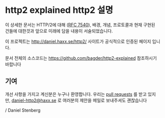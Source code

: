 http2 explained
http2 설명
===============

이 상세한 문서는 HTTP/2에 대해 ([RFC
7540](https://httpwg.github.io/specs/rfc7540.html)), 배경, 개념,
프로토콜과 현재 구현된 건들에 대한것과 앞으로 미래에 담을 내용이 서술되었습니다.

이 프로젝트는 http://daniel.haxx.se/http2/ 사이트가 공식적으로 인증된 페이지 입니다.


문서 전체의 소스코드는 https://github.com/bagder/http2-explained 참조하시기 바랍니다

기여
------------

개선 사항을 가지고 계신분은 누구나 환영합니다. 우리는 [pull
requests](https://github.com/bagder/http2-explained/pulls) 를 받고 있지만,
daniel-http2@haxx.se 로 여러분의 제안을 메일로 보내주셔도 괜찮습니다 

 / Daniel Stenberg
